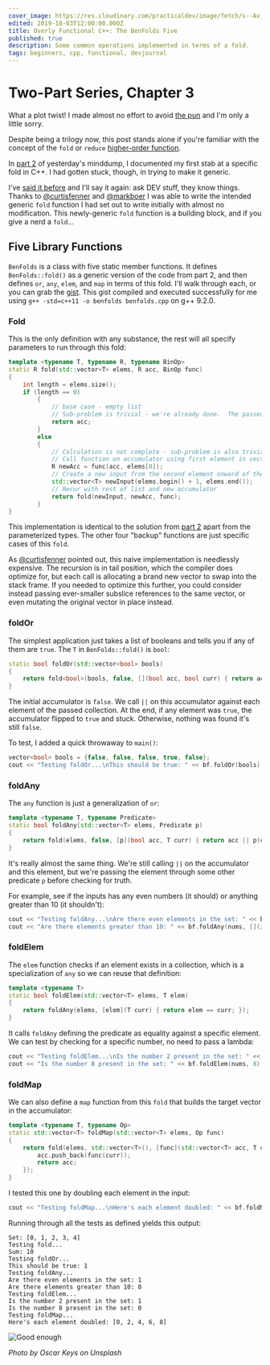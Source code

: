 ```yaml
---
cover_image: https://res.cloudinary.com/practicaldev/image/fetch/s--Av_bUH0n--/c_imagga_scale,f_auto,fl_progressive,h_420,q_auto,w_1000/https://thepracticaldev.s3.amazonaws.com/i/jhwnn4ryog0mjms4is8o.jpg
edited: 2019-10-03T12:00:00.000Z
title: Overly Functional C++: The BenFolds Five
published: true
description: Some common operations implemented in terms of a fold.
tags: beginners, cpp, functional, devjournal
---
```

# Two-Part Series, Chapter 3

What a plot twist!  I made almost no effort to avoid [the pun](https://en.wikipedia.org/wiki/Ben_Folds_Five) and I'm only a little sorry.

Despite being a trilogy now, this post stands alone if you're familiar with the concept of the `fold` or `reduce` [higher-order function](https://en.wikipedia.org/wiki/Fold_(higher-order_function)).

In [part 2](https://dev.to/deciduously/overly-functional-c-the-fold-4kid) of yesterday's minddump, I documented my first stab at a specific fold in C++.  I had gotten stuck, though, in trying to make it generic.

 I've [said it before](https://dev.to/deciduously/you-lot-are-great-cea) and I'll say it again: ask DEV stuff, they know things.  Thanks to [@curtisfenner](https://dev.to/curtisfenner) and [@markboer](https://dev.to/markboer) I was able to write the intended generic `fold` function I had set out to write initially with almost no modification.  This newly-generic `fold` function is a building block, and if you give a nerd a `fold`...

## Five Library Functions

`BenFolds` is a class with five static member functions.  It defines `BenFolds::fold()` as a generic version of the code from part 2, and then defines `or`, `any`, `elem`, and `map` in terms of this fold.  I'll walk through each, or you can grab the [gist](https://gist.github.com/deciduously/fdb8ee23b4f3d73e4340ef85359edce6).  This gist compiled and executed successfully for me using `g++ -std=c++11 -o benfolds benfolds.cpp` on g++ 9.2.0.

### Fold

This is the only definition with any substance, the rest will all specify parameters to run through this fold:

```cpp
template <typename T, typename R, typename BinOp>
static R fold(std::vector<T> elems, R acc, BinOp func)
{
    int length = elems.size();
    if (length == 0)
        {
            // base case - empty list
            // Sub-problem is trivial - we're already done.  The passed accumulator holds the result
            return acc;
        }
        else
        {
            // Calculation is not complete - sub-problem is also trivial
            // Call function on accumulator using first element in vector as operand
            R newAcc = func(acc, elems[0]);
            // Create a new input from the second element onward of the current input
            std::vector<T> newInput(elems.begin() + 1, elems.end());
            // Recur with rest of list and new accumulator
            return fold(newInput, newAcc, func);
        }
}
```

This implementation is identical to the solution from [part 2](https://dev.to/deciduously/overly-functional-c-the-fold-4kid) apart from the parameterized types.  The other four "backup" functions are just specific cases of this `fold`.

As [@curtisfenner](https://dev.to/curtisfenner) pointed out, this naive implementation is needlessly expensive.  The recursion is in tail position, which the compiler does optimize for, but each call is allocating a brand new vector to swap into the stack frame.  If you needed to optimize this further, you could consider instead passing ever-smaller subslice references to the same vector, or even mutating the original vector in place instead.

### foldOr

The simplest application just takes a list of booleans and tells you if any of them are `true`.  The `T` in `BenFolds::fold()` is `bool`:

```cpp
static bool foldOr(std::vector<bool> bools)
{
    return fold<bool>(bools, false, [](bool acc, bool curr) { return acc || curr; });
}
```

The initial accumulator is `false`.  We call `||` on this accumulator against each element of the passed collection.  At the end, if any element was `true`, the accumulator flipped to `true` and stuck.  Otherwise, nothing was found it's still `false`.

To test, I added a quick throwaway to `main()`:

```cpp
vector<bool> bools = {false, false, false, true, false};
cout << "Testing foldOr...\nThis should be true: " << bf.foldOr(bools) << "\n";
```

### foldAny

The `any` function is just a generalization of `or`:

```cpp
template <typename T, typename Predicate>
static bool foldAny(std::vector<T> elems, Predicate p)
{
    return fold(elems, false, [p](bool acc, T curr) { return acc || p(curr); });
}
```

It's really almost the same thing.  We're still calling `||` on the accumulator and this element, but we're passing the element through some other predicate `p` before checking for truth.

For example, see if the inputs has any even numbers (it should) or anything greater than 10 (it shouldn't):

```cpp
cout << "Testing foldAny...\nAre there even elements in the set: " << bf.foldAny(nums, [](int n) { return n % 2 == 0; }) << "\n";
cout << "Are there elements greater than 10: " << bf.foldAny(nums, [](int n) { return n > 10; }) << "\n";
```

### foldElem

The `elem` function checks if an element exists in a collection, which is a specialization of `any` so we can reuse that definition:

```cpp
template <typename T>
static bool foldElem(std::vector<T> elems, T elem)
{
    return foldAny(elems, [elem](T curr) { return elem == curr; });
}
```

It calls `foldAny` defining the predicate as equality against a specific element.  We can test by checking for a specific number, no need to pass a lambda:

```cpp
cout << "Testing foldElem...\nIs the number 2 present in the set: " << bf.foldElem(nums, 2) << "\n";
cout << "Is the number 8 present in the set: " << bf.foldElem(nums, 8) << "\n";
```

### foldMap

We can also define a `map` function from this `fold` that builds the target vector in the accumulator:

```cpp
template <typename T, typename Op>
static std::vector<T> foldMap(std::vector<T> elems, Op func)
{
    return fold(elems, std::vector<T>(), [func](std::vector<T> acc, T curr) {
        acc.push_back(func(curr));
        return acc;
    });
}
```

I tested this one by doubling each element in the input:

```cpp
cout << "Testing foldMap...\nHere's each element doubled: " << bf.foldMap(nums, [](int elem) { return elem * 2; }) << "\n";
```

Running through all the tests as defined yields this output:

```
Set: [0, 1, 2, 3, 4]
Testing fold...
Sum: 10
Testing foldOr...
This should be true: 1
Testing foldAny...
Are there even elements in the set: 1
Are there elements greater than 10: 0
Testing foldElem...
Is the number 2 present in the set: 1
Is the number 8 present in the set: 0
Testing foldMap...
Here's each element doubled: [0, 2, 4, 6, 8]
```

![Good enough](https://media1.tenor.com/images/39f958c6a71049618e89d6bbfc8e96a2/tenor.gif)

*Photo by Oscar Keys on Unsplash*
